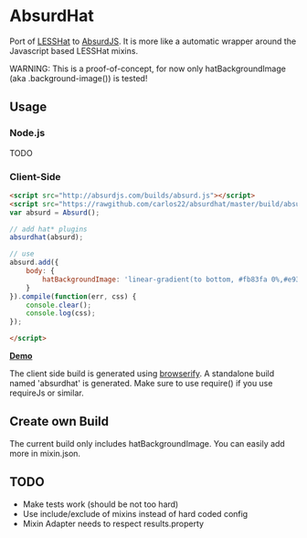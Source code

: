 # AbsurdHat

Port of [LESSHat](http://lesshat.com/) to [AbsurdJS](http://absurdjs.com/). It is more like a automatic wrapper around the Javascript based LESSHat mixins.

WARNING: This is a proof-of-concept, for now only hatBackgroundImage (aka .background-image()) is tested!

## Usage

### Node.js

TODO

### Client-Side

```html
<script src="http://absurdjs.com/builds/absurd.js"></script>
<script src="https://rawgithub.com/carlos22/absurdhat/master/build/absurdhat.js"><script>
var absurd = Absurd();

// add hat* plugins
absurdhat(absurd);

// use
absurd.add({
    body: {
        hatBackgroundImage: 'linear-gradient(to bottom, #fb83fa 0%,#e93cec 100%)'
    }
}).compile(function(err, css) {   
    console.clear();
    console.log(css);
});

</script>
```

**[Demo](http://jsbin.com/vecovoda/1/edit?js,console)**

The client side build is generated using [browserify](http://browserify.org/). A standalone build named 'absurdhat' is generated. Make sure to use require() if you use requireJs or similar.

## Create own Build

The current build only includes hatBackgroundImage. You can easily add more in mixin.json.

## TODO

* Make tests work (should be not too hard)
* Use include/exclude of mixins instead of hard coded config
* Mixin Adapter needs to respect results.property
